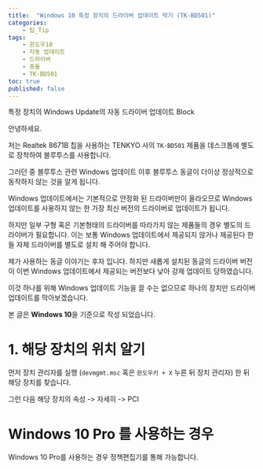 ```yaml
---
title:  "Windows 10 특정 장치의 드라이버 업데이트 막기 (TK-BD501)"
categories:
    - 팁_Tip
tags:
    - 윈도우10
    - 자동 업데이트
    - 드라이버
    - 충돌
    - TK-BD501
toc: true
published: false
---
```

특정 장치의 Windows Update의 자동 드라이버 업데이트 Block

안녕하세요.

저는 Realtek 8671B 칩을 사용하는 TENKYO 사의 `TK-BD501` 제품을 데스크톱에 별도로 장착하여 블루투스를 사용합니다.

그러던 중 블루투스 관련 Windows 업데이트 이후 블루투스 동글이 더이상 정상적으로 동작하지 않는 것을 알게 됩니다.

Windows 업데이트에서는 기본적으로 안정화 된 드라이버만이 올라오므로 Windows 업데이트를 사용하지 않는 한 가장 최신 버전의 드라이버로 업데이트가 됩니다.

하지만 일부 구형 혹은 기본형태의 드라이버를 따라가지 않는 제품들의 경우 별도의 드라이버가 필요합니다. 이는 보통 Windows 업데이트에서 제공되지 않거나 제공된다 한들 자체 드라이버를 별도로 설치 해 주어야 합니다.

제가 사용하는 동글 이야기는 후자 입니다. 하지만 새롭게 설치된 동글의 드라이버 버전이 이번 Windows 업데이트에서 제공되는 버전보다 낮아 강제 업데이트 당하였습니다.

이것 하나를 위해 Windows 업데이트 기능을 끌 수는 없으므로 하나의 장치만 드라이버 업데이트를 막아보겠습니다.

본 글은 **Windows 10**을 기준으로 작성 되었습니다.

# 1. 해당 장치의 위치 알기
먼저 장치 관리자를 실행 (`devmgmt.msc` 혹은 `윈도우키 + X` 누른 뒤 장치 관리자) 한 뒤 해당 장치를 찾습니다.

그런 다음 해당 장치의 속성 -> 자세히 -> PCI

# Windows 10 Pro 를 사용하는 경우
Windows 10 Pro를 사용하는 경우 정책편집기를 통해 가능합니다.